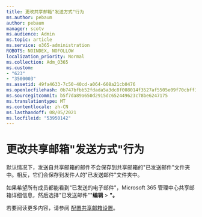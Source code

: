 ```yaml
---
title: 更改共享邮箱"发送方式"行为
ms.author: pebaum
author: pebaum
manager: scotv
ms.audience: Admin
ms.topic: article
ms.service: o365-administration
ROBOTS: NOINDEX, NOFOLLOW
localization_priority: Normal
ms.collection: Adm_O365
ms.custom:
- "623"
- "3500003"
ms.assetid: 49fa4633-7c50-40cd-a064-608a21cb0476
ms.openlocfilehash: 0b747bfbb52fdada5a3dc8f008014f3527af5505e09f70cbff3e33ad01a4248e
ms.sourcegitcommit: b5f7da89a650d2915dc652449623c78be6247175
ms.translationtype: MT
ms.contentlocale: zh-CN
ms.lasthandoff: 08/05/2021
ms.locfileid: "53950142"
---
```

# <a name="changing-shared-mailbox-send-as-behavior"></a>更改共享邮箱"发送方式"行为

默认情况下，发送自共享邮箱的邮件不会保存到共享邮箱的"已发送邮件"文件夹中。相反，它们会保存到发件人的"已发送邮件"文件夹中。
  
如果希望所有成员都能看到"已发送的电子邮件"，Microsoft 365 管理中心共享邮箱详细信息，然后选择"已发送邮件""**编辑** \> **"。**
  
若要阅读更多内容，请参阅 [配置共享邮箱设置](https://docs.microsoft.com/microsoft-365/admin/email/configure-a-shared-mailbox#allow-everyone-to-see-the-sent-email-the-replies)。
  